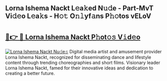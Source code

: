 ## Lorna Ishema Nackt L𝚎a𝚔ed N𝚞𝚍e - Part-MvT Vi𝚍𝚎o L𝚎a𝚔s - H𝚘𝚝 O𝚗𝚕yf𝚊ns P𝚑𝚘tos vELoV

# <h2><a href="http://kff3hi.oniu.top/?m=Lorna+Ishema+Nackt">🔗👉 🔴 Lorna Ishema Nackt P𝚑ot𝚘𝚜 V𝚒d𝚎o</a></h2>

[![Lorna Ishema Nackt Nu𝚍e𝚜](https://i.imgur.com/0qMVB7G.gif)](http://kff3hi.oniu.top/?m=Lorna+Ishema+Nackt)
Digital media artist and amusement provider Lorna Ishema Nackt, recognized for disseminating dance and lifestyle content through trending choreographies and short films. Visionary leader Lorna Ishema Nackt, famed for their innovative ideas and dedication to creating a better future.  
